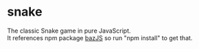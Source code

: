 # snake
The classic Snake game in pure JavaScript.  
It references npm package [bazJS](https://www.npmjs.com/~bazz) so run "npm install" to get that.
